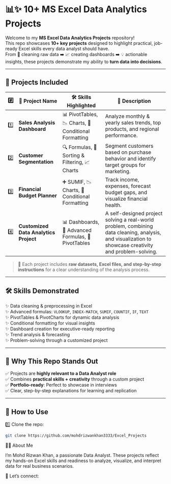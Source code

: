 # 📊✨ 10+ MS Excel Data Analytics Projects  

Welcome to my **MS Excel Data Analytics Projects** repository!  
This repo showcases **10+ key projects** designed to highlight practical, job-ready Excel skills every data analyst should have.  
From 🧹 cleaning raw data ➡️ 📈 creating dashboards ➡️ 💡 actionable insights, these projects demonstrate my ability to **turn data into decisions**.  

---

## 🚀 Projects Included  

| #️⃣ | 📂 Project Name                         | 🛠 Skills Highlighted                         | 📖 Description                                                                                                                                            |
| --- | --------------------------------------- | --------------------------------------------- | ---------------------------------------------------------------------------------------------------------------------------------------------------------- |
| 1️⃣ | **Sales Analysis Dashboard**            | 📊 PivotTables, 📉 Charts, 🎨 Conditional Formatting | Analyze monthly & yearly sales trends, top products, and regional performance.                                                                             |
| 2️⃣ | **Customer Segmentation**               | 🔍 Formulas, 🔢 Sorting & Filtering, 📈 Charts       | Segment customers based on purchase behavior and identify target groups for marketing.                                                                     |
| 3️⃣ | **Financial Budget Planner**            | ➕ SUMIF, 📉 Charts, 🎨 Conditional Formatting       | Track income, expenses, forecast budget gaps, and visualize financial health.                                                                              |
| 4️⃣ | **Customized Data Analytics Project**   | 📊 Dashboards, 🧮 Advanced Formulas, 🔄 PivotTables | A self-designed project solving a real-world problem, combining data cleaning, analysis, and visualization to showcase creativity and problem-solving.     |

> 📂 Each project includes **raw datasets, Excel files, and step-by-step instructions** for a clear understanding of the analysis process.  

---

## 🛠 Skills Demonstrated  

✨ Data cleaning & preprocessing in Excel  
✨ Advanced formulas: `VLOOKUP`, `INDEX-MATCH`, `SUMIF`, `COUNTIF`, `IF`, `TEXT`  
✨ PivotTables & PivotCharts for dynamic data analysis  
✨ Conditional formatting for visual insights  
✨ Dashboard creation for executive-ready reporting  
✨ Trend analysis & forecasting  
✨ Problem-solving through a customized project  

---

## 🌟 Why This Repo Stands Out  

✅ Projects are **highly relevant to a Data Analyst role**  
✅ Combines **practical skills + creativity** through a custom project  
✅ **Portfolio-ready**: Perfect to showcase in interviews  
✅ Clear, step-by-step explanations for learning and replication  

---

## 📌 How to Use  

1️⃣ Clone the repo:  

```bash
git clone https://github.com/mohdrizwankhan3333/Excel_Projects
```
👨‍💻 About Me

I’m Mohd Rizwan Khan, a passionate Data Analyst.
These projects reflect my hands-on Excel skills and readiness to analyze, visualize, and interpret data for real business scenarios.

💼 Let’s connect:
